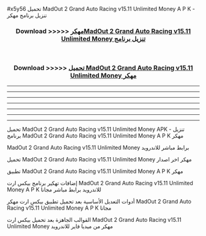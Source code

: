 #x5y56 تحميل MadOut 2 Grand Auto Racing v15.11 Unlimited Money  A P K - تنزيل برنامج مهكر



<div align="center">
<h3>Download >>>>> <a href="https://runaway1.web.app/?sq=MadOut 2 Grand Auto Racing v15.11 Unlimited Money ">مهكرMadOut 2 Grand Auto Racing v15.11 Unlimited Money  تنزيل برنامج</a></h3><br>

<h3>Download >>>>> <a href="https://runaway1.web.app/?sq=MadOut 2 Grand Auto Racing v15.11 Unlimited Money ">تحميل MadOut 2 Grand Auto Racing v15.11 Unlimited Money  مهكر</a></h3>
</div>


----------------------------------------------------------

----------------------------------------------------------

----------------------------------------------------------

----------------------------------------------------------

----------------------------------------------------------

----------------------------------------------------------

----------------------------------------------------------

تحميل MadOut 2 Grand Auto Racing v15.11 Unlimited Money  APK - تنزيل برنامج MadOut 2 Grand Auto Racing v15.11 Unlimited Money  A P K مهكر

MadOut 2 Grand Auto Racing v15.11 Unlimited Money  برابط مباشر للاندرويد

تحميل MadOut 2 Grand Auto Racing v15.11 Unlimited Money  مهكر اخر اصدار

تطبيق MadOut 2 Grand Auto Racing v15.11 Unlimited Money  A P K مهكر

إضافات تهكير برنامج بيكس ارت MadOut 2 Grand Auto Racing v15.11 Unlimited Money  A P K للاندرويد برابط مباشر مجانا

أدوات التعديل الأساسية بعد تحميل تطبيق بيكس ارت مهكر MadOut 2 Grand Auto Racing v15.11 Unlimited Money  A P K مجانا

القوالب الجاهزة بعد تحميل بيكس ارت MadOut 2 Grand Auto Racing v15.11 Unlimited Money  مهكر من ميديا فاير للاندرويد


